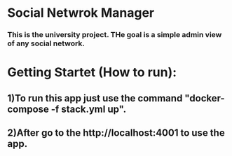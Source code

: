 # Social Netwrok Manager

### This is the university project. THe goal is a simple admin view of any social network. 

# Getting Startet (How to run):
## 1)To run this app just use the command "docker-compose -f stack.yml up".
## 2)After go to the http://localhost:4001 to use the app.
